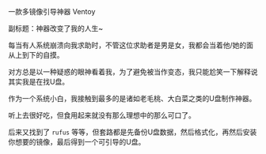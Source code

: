 一款多镜像引导神器 Ventoy

副标题：神器改变了我的人生~



每当有人系统崩溃向我求助时，不管这位求助者是男是女，我都会当着他/她的面从上到下的自摸。

对方总是以一种疑惑的眼神看着我，为了避免被当作变态，我只能尬笑一下解释说其实我是在找U盘。



作为一个系统小白，我接触到最多的是诸如老毛桃、大白菜之类的U盘制作神器。

听上去很好吃，但食用起来就没有那么理想中的那么可口了。

后来又找到了 `rufus` 等等，但套路都是先备份U盘数据，然后格式化，再然后安装你想要的镜像，最后得到一个可引导的U盘。

